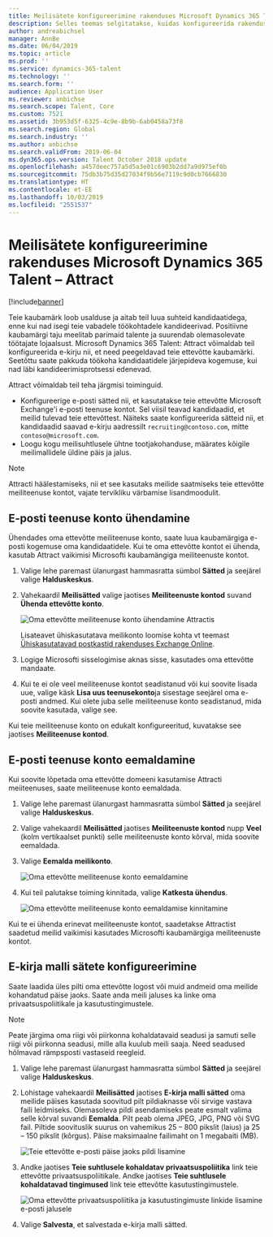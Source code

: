 ```yaml
---
title: Meilisätete konfigureerimine rakenduses Microsoft Dynamics 365 Talent – Attract
description: Selles teemas selgitatakse, kuidas konfigureerida rakenduse Microsoft Dynamics 365 Talent - Attract saadetud e-posti sätteid.
author: andreabichsel
manager: AnnBe
ms.date: 06/04/2019
ms.topic: article
ms.prod: ''
ms.service: dynamics-365-talent
ms.technology: ''
ms.search.form: ''
audience: Application User
ms.reviewer: anbichse
ms.search.scope: Talent, Core
ms.custom: 7521
ms.assetid: 3b953d5f-6325-4c9e-8b9b-6ab0458a73f8
ms.search.region: Global
ms.search.industry: ''
ms.author: anbichse
ms.search.validFrom: 2019-06-04
ms.dyn365.ops.version: Talent October 2018 update
ms.openlocfilehash: a457deec757a5d5a3e01c6903b2dd7a9d975ef0b
ms.sourcegitcommit: 75db3b75d35d27034f9b56e7119c9d0cb7666830
ms.translationtype: HT
ms.contentlocale: et-EE
ms.lasthandoff: 10/03/2019
ms.locfileid: "2551537"
---
```

# <a name="configure-email-settings-in-microsoft-dynamics-365-talent---attract"></a>Meilisätete konfigureerimine rakenduses Microsoft Dynamics 365 Talent – Attract

[!include[banner](../includes/banner.md)]

Teie kaubamärk loob usalduse ja aitab teil luua suhteid kandidaatidega, enne kui nad isegi teie vabadele töökohtadele kandideerivad. Positiivne kaubamärgi taju meelitab parimaid talente ja suurendab olemasolevate töötajate lojaalsust. Microsoft Dynamics 365 Talent: Attract võimaldab teil konfigureerida e-kirju nii, et need peegeldavad teie ettevõtte kaubamärki. Seetõttu saate pakkuda töökoha kandidaatidele järjepideva kogemuse, kui nad läbi kandideerimisprotsessi edenevad.

Attract võimaldab teil teha järgmisi toiminguid.

- Konfigureerige e-posti sätted nii, et kasutatakse teie ettevõtte Microsoft Exchange'i e-posti teenuse kontot. Sel viisil teavad kandidaadid, et meilid tulevad teie ettevõttest. Näiteks saate konfigureerida sätteid nii, et kandidaadid saavad e-kirju aadressilt `recruiting@contoso.com`, mitte `contoso@microsoft.com`.
- Loogu kogu meilisuhtlusele ühtne tootjakohanduse, määrates kõigile meilimallidele üldine päis ja jalus. 

> [!NOTE]
> Attracti häälestamiseks, nii et see kasutaks meilide saatmiseks teie ettevõtte meiliteenuse kontot, vajate tervikliku värbamise lisandmoodulit.

## <a name="connect-an-email-service-account"></a>E-posti teenuse konto ühendamine

Ühendades oma ettevõtte meiliteenuse konto, saate luua kaubamärgiga e-posti kogemuse oma kandidaatidele. Kui te oma ettevõtte kontot ei ühenda, kasutab Attract vaikimisi Microsofti kaubamängiga meiliteenuste kontot.

1. Valige lehe paremast ülanurgast hammasratta sümbol **Sätted** ja seejärel valige **Halduskeskus**.
2. Vahekaardil **Meilisätted** valige jaotises **Meiliteenuste kontod** suvand **Ühenda ettevõtte konto**.

    ![Oma ettevõtte meiliteenuse konto ühendamine Attractis](./media/attract-admin-email-service-accounts.png)

    Lisateavet ühiskasutatava meilikonto loomise kohta vt teemast [Ühiskasutatavad postkastid rakenduses Exchange Online](https://docs.microsoft.com/exchange/collaboration-exo/shared-mailboxes).

3. Logige Microsofti sisselogimise aknas sisse, kasutades oma ettevõtte mandaate.
4. Kui te ei ole veel meiliteenuse kontot seadistanud või kui soovite lisada uue, valige käsk **Lisa uus teenusekonto**ja sisestage seejärel oma e-posti andmed. Kui olete juba selle meiliteenuse konto seadistanud, mida soovite kasutada, valige see.

Kui teie meiliteenuse konto on edukalt konfigureeritud, kuvatakse see jaotises **Meiliteenuse kontod**.

## <a name="disconnect-an-email-service-account"></a>E-posti teenuse konto eemaldamine

Kui soovite lõpetada oma ettevõtte domeeni kasutamise Attracti meiiteenuses, saate meiliteenuse konto eemaldada.

1. Valige lehe paremast ülanurgast hammasratta sümbol **Sätted** ja seejärel valige **Halduskeskus**.
2. Valige vahekaardil **Meilisätted** jaotises **Meiliteenuste kontod** nupp **Veel** (kolm vertikaalset punkti) selle meiliteenuste konto kõrval, mida soovite eemaldada.
3. Valige **Eemalda meilikonto**.

    ![Oma ettevõtte meiliteenuse konto eemaldamine](./media/attract-admin-disconnect-email-account.png)

4. Kui teil palutakse toiming kinnitada, valige **Katkesta ühendus**.

    ![Oma ettevõtte meiliteenuse konto eemaldamise kinnitamine](./media/attract-admin-email-confirm-disconnect.png)

Kui te ei ühenda erinevat meiliteenuste kontot, saadetakse Attractist saadetud meilid vaikimisi kasutades Microsofti kaubamärgiga meiliteenuste kontot.

## <a name="configure-email-template-settings"></a>E-kirja malli sätete konfigureerimine

Saate laadida üles pilti oma ettevõtte logost või muid andmeid oma meilide kohandatud päise jaoks. Saate anda meili jaluses ka linke oma privaatsuspoliitikale ja kasutustingimustele.

> [!NOTE]
> Peate järgima oma riigi või piirkonna kohaldatavaid seadusi ja samuti selle riigi või piirkonna seadusi, mille alla kuulub meili saaja. Need seadused hõlmavad rämpsposti vastaseid reegleid.

1. Valige lehe paremast ülanurgast hammasratta sümbol **Sätted** ja seejärel valige **Halduskeskus**.
2. Lohistage vahekaardil **Meilisätted** jaotises **E-kirja malli sätted** oma meilide päises kasutada soovitud pilt pildiaknasse või sirvige vastava faili leidmiseks. Olemasoleva pildi asendamiseks peate esmalt valima selle kõrval suvandi **Eemalda**. Pilt peab olema JPEG, JPG, PNG või SVG fail. Piltide soovituslik suurus on vahemikus 25 – 800 pikslit (laius) ja 25 – 150 pikslit (kõrgus). Päise maksimaalne failimaht on 1 megabaiti (MB).

    ![Teie ettevõtte e-posti päise jaoks pildi lisamine](./media/attract-admin-email-header.png)

3. Andke jaotises **Teie suhtlusele kohaldatav privaatsuspoliitika** link teie ettevõtte privaatsuspoliitikale. Andke jaotises **Teie suhtlusele kohaldatavad tingimused** link teie ettevõtte kasutustingimustele.

    ![Oma ettevõtte privaatsuspoliitika ja kasutustingimuste linkide lisamine e-posti jalusele](./media/attract-admin-email-footer.png)

4. Valige **Salvesta**, et salvestada e-kirja malli sätted.

